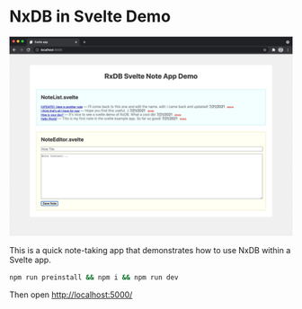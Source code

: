 # NxDB in Svelte Demo

![](./screenshot.jpg)

This is a quick note-taking app that demonstrates how to use NxDB within a Svelte app.

```sh
npm run preinstall && npm i && npm run dev
```

Then open [http://localhost:5000/](http://localhost:5000/)
